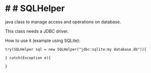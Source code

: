 # # # SQLHelper
java class to manage access and operations on database.

This class needs a JDBC driver.

How to use it (example using SQLite):

```
try(SQLHelper sql = new SQLHelper("jdbc:sqlite:my database.db")){

} catch(Exception e){

}
```
